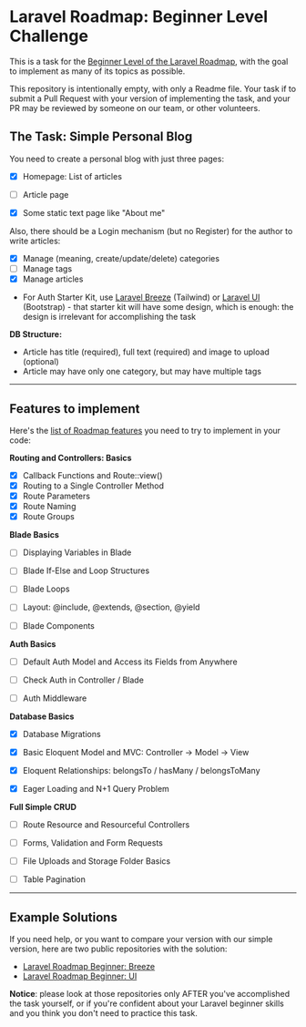 # Laravel Roadmap: Beginner Level Challenge

This is a task for the [Beginner Level of the Laravel Roadmap](https://github.com/LaravelDaily/Laravel-Roadmap-Learning-Path#beginner-level), with the goal to implement as many of its topics as possible.

This repository is intentionally empty, with only a Readme file. Your task if to submit a Pull Request with your version of implementing the task, and your PR may be reviewed by someone on our team, or other volunteers.

## The Task: Simple Personal Blog

You need to create a personal blog with just three pages:

- [x] Homepage: List of articles
- [ ] Article page
- [x] Some static text page like "About me"


Also, there should be a Login mechanism (but no Register) for the author to write articles:

- [x] Manage (meaning, create/update/delete) categories
- [ ] Manage tags
- [x] Manage articles
- For Auth Starter Kit, use [Laravel Breeze](https://github.com/laravel/breeze) (Tailwind)
  or [Laravel UI](https://github.com/laravel/ui) (Bootstrap) - that starter kit will have some design, which is enough:
  the design is irrelevant for accomplishing the task


**DB Structure:**

- Article has title (required), full text (required) and image to upload (optional)
- Article may have only one category, but may have multiple tags


-----

## Features to implement

Here's the [list of Roadmap features](https://github.com/LaravelDaily/Laravel-Roadmap-Learning-Path#beginner-level) you need to try to implement in your code:

**Routing and Controllers: Basics**	

- [x] Callback Functions and Route::view()
- [x] Routing to a Single Controller Method
- [x] Route Parameters
- [x] Route Naming
- [x] Route Groups

**Blade Basics**

- [ ] Displaying Variables in Blade
- [ ] Blade If-Else and Loop Structures
- [ ] Blade Loops
- [ ] Layout: @include, @extends, @section, @yield
- [ ] Blade Components


**Auth Basics**	

- [ ] Default Auth Model and Access its Fields from Anywhere
- [ ] Check Auth in Controller / Blade
- [ ] Auth Middleware


**Database Basics**	

- [x] Database Migrations
- [x] Basic Eloquent Model and MVC: Controller -> Model -> View
- [x] Eloquent Relationships: belongsTo / hasMany / belongsToMany
- [x] Eager Loading and N+1 Query Problem


**Full Simple CRUD**	

- [ ] Route Resource and Resourceful Controllers
- [ ] Forms, Validation and Form Requests
- [ ] File Uploads and Storage Folder Basics
- [ ] Table Pagination


----- 

## Example Solutions

If you need help, or you want to compare your version with our simple version, here are two public repositories with the solution:

- [Laravel Roadmap Beginner: Breeze](https://github.com/LaravelDaily/Laravel-Roadmap-Beginner-Roadmap-Breeze)
- [Laravel Roadmap Beginner: UI](https://github.com/LaravelDaily/Laravel-Roadmap-Beginner-Blog-UI)


**Notice**: please look at those repositories only AFTER you've accomplished the task yourself, or if you're confident about your Laravel beginner skills and you think you don't need to practice this task.

